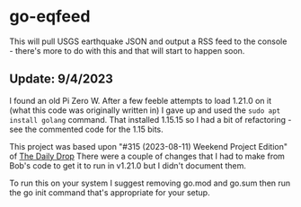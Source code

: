 # go-eqfeed
This will pull USGS earthquake JSON and output a RSS feed to the console - there's more to do with this and that will start to happen soon.

## Update: 9/4/2023
I found an old Pi Zero W. After a few feeble attempts to load 1.21.0 on it (what this code was originally written in) I gave up and used the `sudo apt install golang` command.
That installed 1.15.15 so I had a bit of refactoring - see the commented code for the 1.15 bits.

This project was based upon "#315 (2023-08-11) Weekend Project Edition" of [The Daily Drop](https://dailyfinds.hrbrmstr.dev/archive)
There were a couple of changes that I had to make from Bob's code to get it to run in v1.21.0 but I didn't document them.

To run this on your system I suggest removing go.mod and go.sum then run the go init command that's appropriate for your setup.